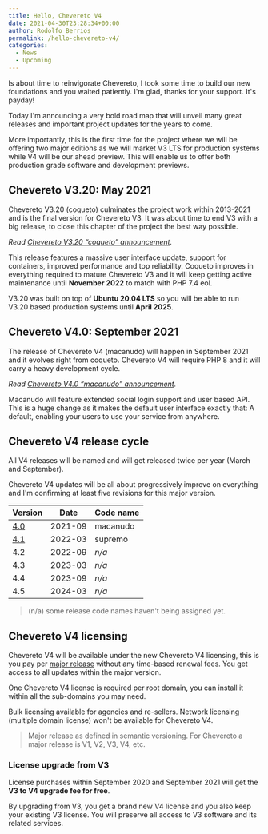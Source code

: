 ```yaml
---
title: Hello, Chevereto V4
date: 2021-04-30T23:28:34+00:00
author: Rodolfo Berrios
permalink: /hello-chevereto-v4/
categories:
  - News
  - Upcoming
---
```

Is about time to reinvigorate Chevereto, I took some time to build our new foundations and you waited patiently. I'm glad, thanks for your support. It's payday!

Today I'm announcing a very bold road map that will unveil many great releases and important project updates for the years to come.

More importantly, this is the first time for the project where we will be offering two major editions as we will market V3 LTS for production systems while V4 will be our ahead preview. This will enable us to offer both production grade software and development previews.

## Chevereto V3.20: May 2021

Chevereto V3.20 (coqueto) culminates the project work within 2013-2021 and is the final version for Chevereto V3. It was about time to end V3 with a big release, to close this chapter of the project the best way possible.

_Read [Chevereto V3.20 &#8220;coqueto&#8221; announcement](https://chevereto.com/community/threads/chevereto-v3-20-coqueto-announcement.13132/)._

This release features a massive user interface update, support for containers, improved performance and top reliability. Coqueto improves in everything required to mature Chevereto V3 and it will keep getting active maintenance until **November 2022** to match with PHP 7.4 eol.

V3.20 was built on top of **Ubuntu 20.04 LTS** so you will be able to run V3.20 based production systems until **April 2025**.

## Chevereto V4.0: September 2021

The release of Chevereto V4 (macanudo) will happen in September 2021 and it evolves right from coqueto. Chevereto V4 will require PHP 8 and it will carry a heavy development cycle.

_Read [Chevereto V4.0 &#8220;macanudo&#8221; announcement](https://chevereto.com/community/threads/chevereto-v4-0-macanudo-announcement.13188/)._

Macanudo will feature extended social login support and user based API. This is a huge change as it makes the default user interface exactly that: A default, enabling your users to use your service from anywhere.

## Chevereto V4 release cycle

All V4 releases will be named and will get released twice per year (March and September).

Chevereto V4 updates will be all about progressively improve on everything and I'm confirming at least five revisions for this major version.

| Version                                                                                    | Date    | Code name |
| ------------------------------------------------------------------------------------------ | ------- | --------- |
| [4.0](https://chevereto.com/community/threads/chevereto-v4-0-macanudo-announcement.13188/) | 2021-09 | macanudo  |
| [4.1](https://chevereto.com/community/threads/chevereto-v4-1-supremo-announcement.13221/)  | 2022-03 | supremo   |
| 4.2                                                                                        | 2022-09 | _n/a_     |
| 4.3                                                                                        | 2023-03 | _n/a_     |
| 4.4                                                                                        | 2023-09 | _n/a_     |
| 4.5                                                                                        | 2024-03 | _n/a_     |

> (n/a) some release code names haven't being assigned yet.

## Chevereto V4 licensing

Chevereto V4 will be available under the new Chevereto V4 licensing, this is you pay per [major release](https://semver.org/) without any time-based renewal fees. You get access to all updates within the major version.

One Chevereto V4 license is required per root domain, you can install it within all the sub-domains you may need.

Bulk licensing available for agencies and re-sellers. Network licensing (multiple domain license) won't be available for Chevereto V4.

> Major release as defined in semantic versioning. For Chevereto a major release is V1, V2, V3, V4, etc.

### License upgrade from V3

License purchases within September 2020 and September 2021 will get the **V3 to V4 upgrade fee for free**.

By upgrading from V3, you get a brand new V4 license and you also keep your existing V3 license. You will preserve all access to V3 software and its related services.
